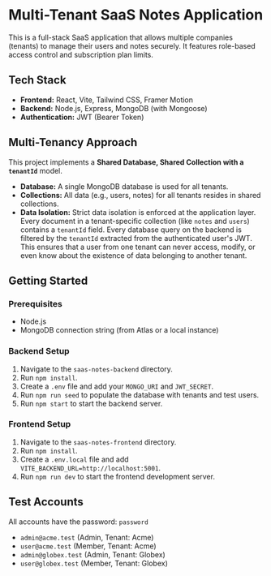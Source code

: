 # Multi-Tenant SaaS Notes Application

This is a full-stack SaaS application that allows multiple companies (tenants) to manage their users and notes securely. It features role-based access control and subscription plan limits.

## Tech Stack
* **Frontend:** React, Vite, Tailwind CSS, Framer Motion
* **Backend:** Node.js, Express, MongoDB (with Mongoose)
* **Authentication:** JWT (Bearer Token)

## Multi-Tenancy Approach

This project implements a **Shared Database, Shared Collection with a `tenantId`** model.

* **Database:** A single MongoDB database is used for all tenants.
* **Collections:** All data (e.g., users, notes) for all tenants resides in shared collections.
* **Data Isolation:** Strict data isolation is enforced at the application layer. Every document in a tenant-specific collection (like `notes` and `users`) contains a `tenantId` field. Every database query on the backend is filtered by the `tenantId` extracted from the authenticated user's JWT. This ensures that a user from one tenant can never access, modify, or even know about the existence of data belonging to another tenant.

## Getting Started

### Prerequisites
- Node.js
- MongoDB connection string (from Atlas or a local instance)

### Backend Setup
1. Navigate to the `saas-notes-backend` directory.
2. Run `npm install`.
3. Create a `.env` file and add your `MONGO_URI` and `JWT_SECRET`.
4. Run `npm run seed` to populate the database with tenants and test users.
5. Run `npm start` to start the backend server.

### Frontend Setup
1. Navigate to the `saas-notes-frontend` directory.
2. Run `npm install`.
3. Create a `.env.local` file and add `VITE_BACKEND_URL=http://localhost:5001`.
4. Run `npm run dev` to start the frontend development server.

## Test Accounts
All accounts have the password: `password`

- `admin@acme.test` (Admin, Tenant: Acme)
- `user@acme.test` (Member, Tenant: Acme)
- `admin@globex.test` (Admin, Tenant: Globex)
- `user@globex.test` (Member, Tenant: Globex)